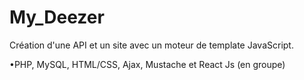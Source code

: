 # My_Deezer

Création d'une API et un site avec un moteur de
template JavaScript.

•PHP, MySQL, HTML/CSS, Ajax, Mustache et React Js
(en groupe)
